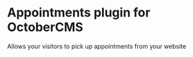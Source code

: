 # Appointments plugin for OctoberCMS
Allows your visitors to pick up appointments from your website

